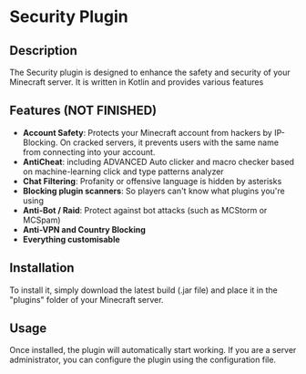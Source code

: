 # Security Plugin

## Description
The Security plugin is designed to enhance the safety and security of your Minecraft server. It is written in Kotlin and provides various features

## Features (NOT FINISHED)
- **Account Safety**: Protects your Minecraft account from hackers by IP-Blocking. On cracked servers, it prevents users with the same name from connecting into your account.
- **AntiCheat**: including ADVANCED Auto clicker and macro checker based on machine-learning click and type patterns analyzer
- **Chat Filtering**: Profanity or offensive language is hidden by asterisks
- **Blocking plugin scanners**: So players can't know what plugins you're using
- **Anti-Bot / Raid**: Protect against bot attacks (such as MCStorm or MCSpam) 
- **Anti-VPN and Country Blocking**
- **Everything customisable**

## Installation
To install it, simply download the latest build (.jar file) and place it in the "plugins" folder of your Minecraft server.

## Usage
Once installed, the plugin will automatically start working. If you are a server administrator, you can configure the plugin using the configuration file.

[//]: # (## Contributing)

[//]: # (We welcome contributions from the community to improve and expand the functionality of the Security plugin. Feel free to submit pull requests or open issues in our GitHub repository.)
